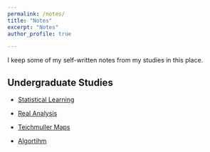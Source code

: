 ```yaml
---
permalink: /notes/
title: "Notes"
excerpt: "Notes"
author_profile: true

---
```

I keep some of my self-written notes from my studies in this place.

## Undergraduate Studies ##

* [Statistical Learning](williamLwj.github.io/About/files/undergrad_notes/notes_statistical_learning.pdf)

* [Real Analysis](williamLwj.github.io/About/files/undergrad_notes/notes_real_analysis.pdf)

* [Teichmuller Maps](williamLwj.github.io/About/files/undergrad_notes/notes_teichmuller.pdf)

* [Algortihm](williamLwj.github.io/About/files/undergrad_notes/notes_algorithm.pdf)


